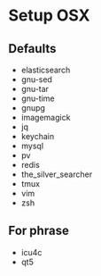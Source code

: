 # Setup OSX

## Defaults

* elasticsearch
* gnu-sed
* gnu-tar
* gnu-time
* gnupg
* imagemagick
* jq
* keychain
* mysql
* pv
* redis
* the_silver_searcher
* tmux
* vim
* zsh

## For phrase

* icu4c
* qt5

